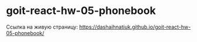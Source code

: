 # goit-react-hw-05-phonebook
Ссылка на живую страницу: https://dashaihnatiuk.github.io/goit-react-hw-05-phonebook/
